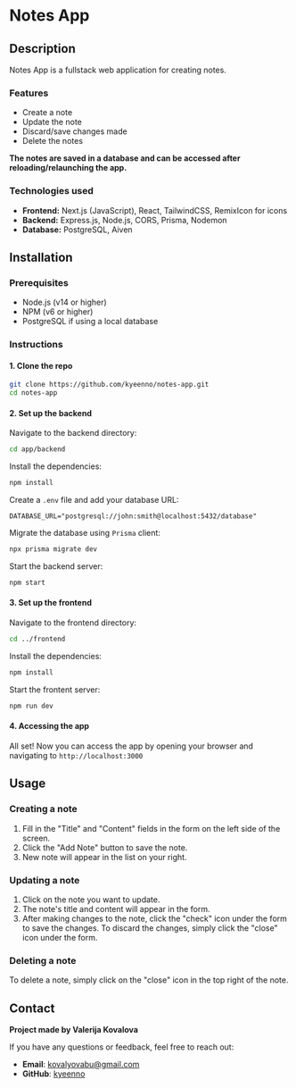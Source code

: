 # Notes App
## Description
Notes App is a fullstack web application for creating notes.

### Features
- Create a note
- Update the note
- Discard/save changes made
- Delete the notes

**The notes are saved in a database and can be accessed after reloading/relaunching the app.**

### Technologies used
- **Frontend:** Next.js (JavaScript), React, TailwindCSS, RemixIcon for icons
- **Backend:** Express.js, Node.js, CORS, Prisma, Nodemon
- **Database:** PostgreSQL, Aiven

## Installation

### Prerequisites
- Node.js (v14 or higher)
- NPM (v6 or higher)
- PostgreSQL if using a local database

### Instructions
#### 1. Clone the repo 
```sh
git clone https://github.com/kyeenno/notes-app.git
cd notes-app
```
#### 2. Set up the backend  
Navigate to the backend directory:
```sh
cd app/backend
```
Install the dependencies:
```sh
npm install
```
Create a `.env` file and add your database URL:
```
DATABASE_URL="postgresql://john:smith@localhost:5432/database"
```
Migrate the database using `Prisma` client:
```sh
npx prisma migrate dev
```
Start the backend server:
```sh
npm start
```
#### 3. Set up the frontend
Navigate to the frontend directory:
```sh
cd ../frontend
```
Install the dependencies:
```sh
npm install
```
Start the frontent server:
```sh
npm run dev
```
#### 4. Accessing the app
All set! Now you can access the app by opening your browser and navigating to `http://localhost:3000`

## Usage
### Creating a note
1. Fill in the "Title" and "Content" fields in the form on the left side of the screen.
2. Click the "Add Note" button to save the note.
3. New note will appear in the list on your right.

### Updating a note
1. Click on the note you want to update.
2. The note's title and content will appear in the form.
3. After making changes to the note, click the "check" icon under the form to save the changes. To discard the changes, simply click the "close" icon under the form.

### Deleting a note
To delete a note, simply click on the "close" icon in the top right of the note.

## Contact
**Project made by Valerija Kovalova**

If you have any questions or feedback, feel free to reach out:  
- **Email**: kovalyovabu@gmail.com
- **GitHub**: [kyeenno](https://github.com/kyeenno)